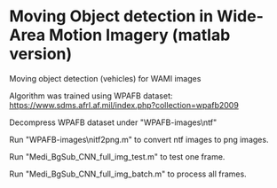 # Moving Object detection in Wide-Area Motion Imagery (matlab version)
Moving object detection (vehicles) for WAMI images

Algorithm was trained using WPAFB dataset: https://www.sdms.afrl.af.mil/index.php?collection=wpafb2009

Decompress WPAFB dataset under "WPAFB-images\ntf\"

Run "WPAFB-images\nitf2png.m" to convert ntf images to png images.

Run "Medi_BgSub_CNN_full_img_test.m" to test one frame.

Run "Medi_BgSub_CNN_full_img_batch.m" to process all frames.

